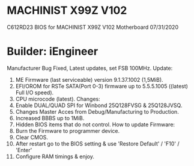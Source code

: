 # MACHINIST X99Z V102
C612RD23 BIOS for MACHINIST X99Z V102 Motherboard 07/31/2020
# Builder: iEngineer
Manufacturer Bug Fixed, Latest updates, set FSB 100MHz.
Update:
1) ME Firmware (last serviceable) version 9.1.37.1002 (1,5MiB).
2) EFI/OROM for RSTe SATA(Port 0-3) firmware up to 5.5.5.1005 ((latest) Full I/O speed).
3) CPU microcode (latest).
Changes:
1) Enable DUAL/QUAD SPI for Winbond 25Q128FVSG & 25Q128JVSQ.
2) Changes Master Acces from Debug/Manufacturing to Production.
3) Increased BBBS up to 1MiB.
4) Hidden BIOS items that do not control.
How to update Firmware:
1) Burn the Firmware to programmer device.
2) Clear CMOS.
3) After restart go to the BIOS setting & use 'Restore Default' / 'F10' / 'Enter'
4) Configure RAM timings & enjoy.
